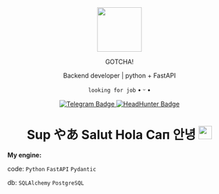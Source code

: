 <div id="header" align="center">
  <img src="https://i.ibb.co/QHkxxgQ/capi-catcha.gif" width=100>
  <p>GOTCHA!</p>
  <p>Backend developer | python + FastAPI</p>
  <p><code>looking for job</code> • ᵕ •</p>
  <div id="badges">
  <a href="https://t.me/shinkranel">
    <img src="https://img.shields.io/badge/Telegram-blue?style=for-the-badge&logo=Telegram&logoColor=white" alt="Telegram Badge"/>
  </a>
  <a href="your-youtube-URL">
    <img src="https://img.shields.io/badge/HeadHunter-red?style=for-the-badge&logo=headhunter&logoColor=white" alt="HeadHunter Badge"/>
  </a>
  </a>
  </div>

  <h1>
    Sup やあ Salut Hola Сап 안녕
    <img src="https://i.ibb.co/7zDcnfm/capi-heart.gif" width="30px"/>
  </h1>
  </div>
  <p><b>My engine:</b></p>
  <p>code: <code>Python</code> <code>FastAPI</code> <code>Pydantic</code></p>
  <p>db: <code>SQLAlchemy</code> <code>PostgreSQL</code></p>
